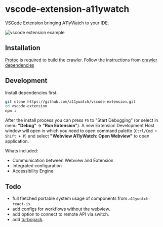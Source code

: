 # vscode-extension-a11ywatch

[VSCode](https://code.visualstudio.com/insiders/) Extension bringing A11yWatch to your IDE.

![vscode extension example](https://user-images.githubusercontent.com/8095978/211420387-26244092-ac8e-42e2-a141-f025f7812ef4.gif)

## Installation

[Protoc](https://grpc.io/docs/protoc-installation/) is required to build the crawler. Follow the instructions from [crawler dependencies](https://github.com/a11ywatch/crawler#dependencies)

## Development

Install dependencies first.

```bash
git clone https://github.com/a11ywatch/vscode-extension.git
cd vscode-extension
npm i
```

After the install process you can press `F5` to "Start Debugging" (or select in menu **"Debug" -> "Run Extension"**). 
A new Extension Development Host window will open in which you need to open command palette (`Ctrl/Cmd + Shift + P`) and select **"Webview A11yWatch: Open Webview"** to open application.

Whats included:
- Communication between Webview and Extension
- Integrated configuration
- Accessibility Engine

## Todo

- full fletched portable system usage of components from `a11ywatch-react-js`.
- add configs for workflows without the webview.
- add option to connect to remote API via switch.
- add [turbopack](https://turbo.build/pack).